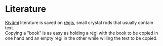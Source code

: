 
# Literature

[Kivümi](../Kivümi%20Language/) literature is saved on [rëgis](../Kivümi%20Language/Kivümi%20Dictionary/rëgi.md), small crystal rods that usually contain text.  
Copying a "book" is as easy as holding a rëgi with the book to be copied in one hand and an empty rëgi in the other while willing the text to be copied.  